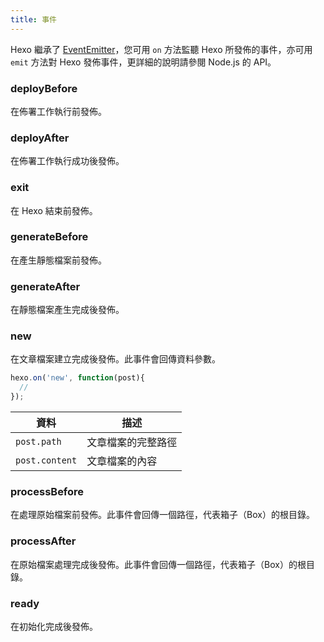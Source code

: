 ```yaml
---
title: 事件
---
```

Hexo 繼承了 [EventEmitter]，您可用 `on` 方法監聽 Hexo 所發佈的事件，亦可用 `emit` 方法對 Hexo 發佈事件，更詳細的說明請參閱 Node.js 的 API。

### deployBefore

在佈署工作執行前發佈。

### deployAfter

在佈署工作執行成功後發佈。

### exit

在 Hexo 結束前發佈。

### generateBefore

在產生靜態檔案前發佈。

### generateAfter

在靜態檔案產生完成後發佈。

### new

在文章檔案建立完成後發佈。此事件會回傳資料參數。

``` js
hexo.on('new', function(post){
  // 
});
```

資料 | 描述
--- | ---
`post.path` | 文章檔案的完整路徑
`post.content` | 文章檔案的內容

### processBefore

在處理原始檔案前發佈。此事件會回傳一個路徑，代表箱子（Box）的根目錄。

### processAfter

在原始檔案處理完成後發佈。此事件會回傳一個路徑，代表箱子（Box）的根目錄。

### ready

在初始化完成後發佈。

[EventEmitter]: https://nodejs.org/dist/latest/docs/api/events.html